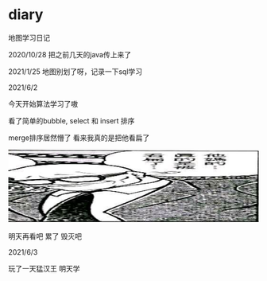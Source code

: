 # diary
地图学习日记

2020/10/28
把之前几天的java传上来了

2021/1/25
地图别划了呀，记录一下sql学习

2021/6/2

今天开始算法学习了嗷

看了简单的bubble, select 和 insert 排序

merge排序居然懵了 看来我真的是把他看扁了

![1622645212(1)-1622645238359](assets/1622645212(1)-1622645238359.jpg)

明天再看吧 累了 毁灭吧

2021/6/3

玩了一天猛汉王 明天学

